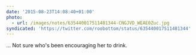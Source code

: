```yaml
---
date: '2015-08-23T14:08:40+01:00'
photo:
  - url: /images/notes/635440017511481344-CNGJVD_WEAE0Zuc.jpg
syndicated: 'https://twitter.com/roobottom/status/635440017511481344'
---
```

... Not sure who's been encouraging her to drink. 
